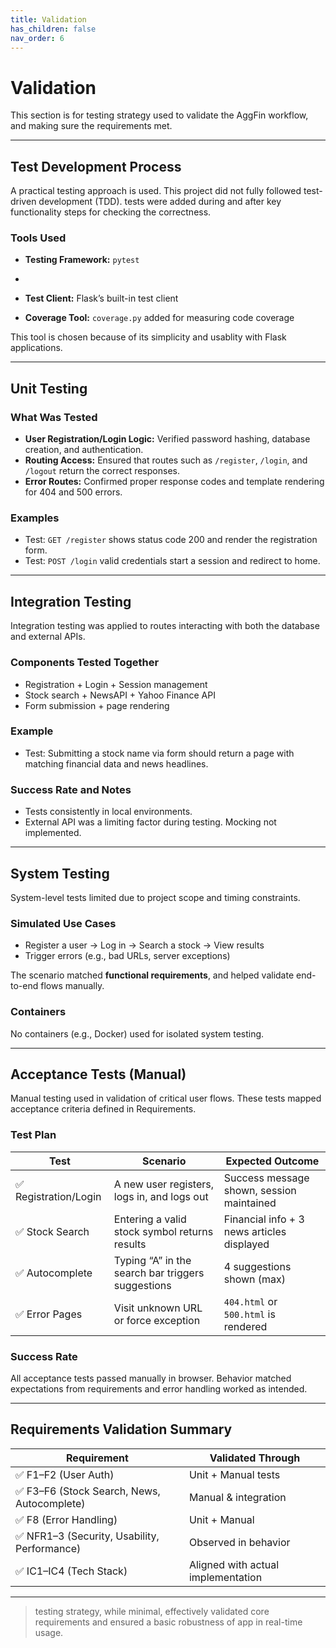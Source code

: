```yaml
---
title: Validation
has_children: false
nav_order: 6
---
```


# Validation

This section is for testing strategy used to validate the AggFin workflow, and making sure the requirements met.

---

## Test Development Process

A  practical testing approach is used. This project did not fully followed test-driven development (TDD). tests were added during and after key functionality steps for checking the correctness.

### Tools Used

- **Testing Framework:** `pytest`
- 
- **Test Client:** Flask’s built-in test client

- **Coverage Tool:** `coverage.py` added for measuring code coverage

This tool is chosen because of its simplicity and usablity with Flask applications. 

 
---

## Unit Testing

### What Was Tested

- **User Registration/Login Logic:** Verified password hashing, database creation, and authentication.
- **Routing Access:** Ensured that routes such as `/register`, `/login`, and `/logout` return the correct responses.
- **Error Routes:** Confirmed proper response codes and template rendering for 404 and 500 errors.

### Examples

- Test: `GET /register` shows status code 200 and render the registration form.
- Test: `POST /login` valid credentials start a session and redirect to home.



---

## Integration Testing

Integration testing was applied to routes interacting with both the database and external APIs.

### Components Tested Together

- Registration + Login + Session management
- Stock search + NewsAPI + Yahoo Finance API
- Form submission + page rendering

### Example

- Test: Submitting a stock name via form should return a page with matching financial data and news headlines.

### Success Rate and Notes

- Tests consistently in local environments.
- External API was a limiting factor during testing. Mocking not implemented.

---

## System Testing

System-level tests limited due to project scope and timing constraints.

### Simulated Use Cases

- Register a user → Log in → Search a stock → View results
- Trigger errors (e.g., bad URLs, server exceptions)

The scenario matched **functional requirements**, and helped validate end-to-end flows manually.

### Containers

No containers (e.g., Docker) used for isolated system testing.

---

## Acceptance Tests (Manual)

Manual testing used in validation of critical user flows. These tests mapped acceptance criteria defined in Requirements.

### Test Plan

| Test | Scenario | Expected Outcome |
|------|----------|------------------|
| ✅ Registration/Login | A new user registers, logs in, and logs out | Success message shown, session maintained |
| ✅ Stock Search | Entering a valid stock symbol returns results | Financial info + 3 news articles displayed |
| ✅ Autocomplete | Typing “A” in the search bar triggers suggestions | 4 suggestions shown (max) |
| ✅ Error Pages | Visit unknown URL or force exception | `404.html` or `500.html` is rendered |

### Success Rate

All acceptance tests passed manually in browser. Behavior matched expectations from requirements and error handling worked as intended.

---

## Requirements Validation Summary

| Requirement | Validated Through |
|-------------|-------------------|
| ✅ F1–F2 (User Auth) | Unit + Manual tests |
| ✅ F3–F6 (Stock Search, News, Autocomplete) | Manual & integration |
| ✅ F8 (Error Handling) | Unit + Manual |
| ✅ NFR1–3 (Security, Usability, Performance) | Observed in behavior |
| ✅ IC1–IC4 (Tech Stack) | Aligned with actual implementation |

---

> testing strategy, while minimal, effectively validated core requirements and ensured a basic robustness of app in real-time usage.
